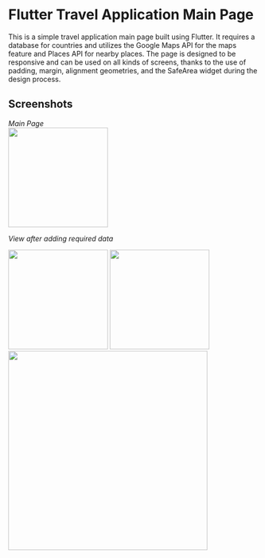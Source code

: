 # Flutter Travel Application Main Page

This is a simple travel application main page built using Flutter. It requires a database for countries and utilizes the Google Maps API for the maps feature and Places API for nearby places. The page is designed to be responsive and can be used on all kinds of screens, thanks to the use of padding, margin, alignment geometries, and the SafeArea widget during the design process.

## Screenshots
*Main Page*
<br>
<img src="https://github.com/ArifKuru/Flutter_Travel_Application_Main_Page/assets/125080971/ebb0c9d0-eab4-4b39-a624-dcbb78d8fa7f" width="200">

*View after adding required data*
<br>

<img src="https://github.com/ArifKuru/Flutter_Travel_Application_Main_Page/assets/125080971/682a69e5-6a4b-424d-91d1-6a5e8a1f7ea7" width="200">
<img src="https://github.com/ArifKuru/Flutter_Travel_Application_Main_Page/assets/125080971/2feb8f4c-838b-4f5c-8b3e-f999b46ad565" width="200">
<img src="https://github.com/ArifKuru/Flutter_Travel_Application_Main_Page/assets/125080971/e144053d-6efb-44d4-96dd-667a25057f61" width="400">
